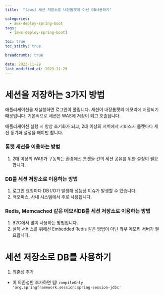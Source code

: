 ```yaml
---
title:  "[aws] 세션 저장소로 내장톰캣이 아닌 DB사용하기"

categories:
  - aws-deploy-spring-boot
tags:
  - [aws-deploy-spring-boot]

toc: true
toc_sticky: true

breadcrumbs: true

date: 2023-11-29
last_modified_at: 2023-11-29
---
```


# 세션을 저장하는 3가지 방법

애플리케이션을 재실행하면 로그인이 풀립니다.
세션이 내장톰캣의 메모리에 저장되기 때문입니다.
기본적으로 세션은 WAS에 저장이 되고 호출됩니다.

애플리케이션 실행 시 항상 초기화가 되고, 2대 이상의 서버에서 서비스시 톰캣마다 세션 동기화 설정을 해야만 합니다.

### 톰캣 세션을 이용하는 방법
1. 2대 이상의 WAS가 구동되는 환경에선 톰캣들 간의 세션 공유를 위한 설정이 필요합니다.

### DB를 세션 저장소로 이용하는 방법
1. 로그인 요청마다 DB I/O가 발생해 성능상 이슈가 발생할 수 있습니다. 
2. 백오피스, 사내 시스템에서 주로 사용됩니다.

### Redis, Memcached 같은 메모리DB를 세션 저장소로 이용하는 방법
1. B2C에서 많이 사용하는 방법입니다.
2. 실제 서비스를 위해선 Embedded Redis 같은 방법이 아닌 외부 메모리 서버가 필요합니다.


# 세션 저장소로 DB를 사용하기
1. 의존성 추가
- 이 의존성만 추가하면 됨!
`compileOnly 'org.springframework.session:spring-session-jdbc'`


